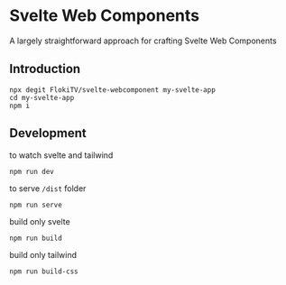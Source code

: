 # Svelte Web Components

A largely straightforward approach for crafting Svelte Web Components

## Introduction

```
npx degit FlokiTV/svelte-webcomponent my-svelte-app
cd my-svelte-app
npm i
```

## Development
to watch svelte and tailwind
```
npm run dev
```

to serve `/dist` folder
```
npm run serve
```

build only svelte
```
npm run build
```

build only tailwind
```
npm run build-css
```